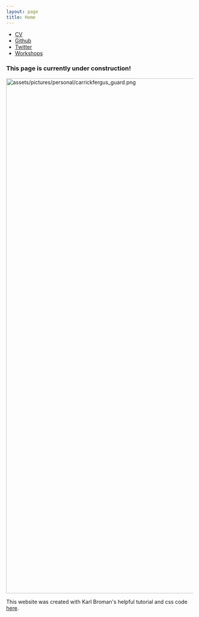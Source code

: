 ```yaml
---
layout: page
title: Home
---
```


<div class="navbar">
  <div class="navbar-inner">
      <ul class="nav">
          <li><a href="{{ BASE_PATH }}/assets/CV/Gavin_Douglas_CV.pdf">CV</a></li>
          <li><a href="https://github.com/gavinmdouglas">Github</a></li>
          <li><a href="https://twitter.com/gavin_m_douglas">Twitter</a></li>
          <li><a href="pages/workshops.md">Workshops</a></li>
      </ul>
  </div>
</div>

### This page is currently under construction!

<td class="left">
        <img src="assets/pictures/personal/carrickfergus_guard.png" alt="assets/pictures/personal/carrickfergus_guard.png" title="carrickfergus_guard" align="middle" height="1385" width="855">
</td>

This website was created with Karl Broman's helpful tutorial and css code [here](https://kbroman.org/simple_site/pages/independent_site.html).
